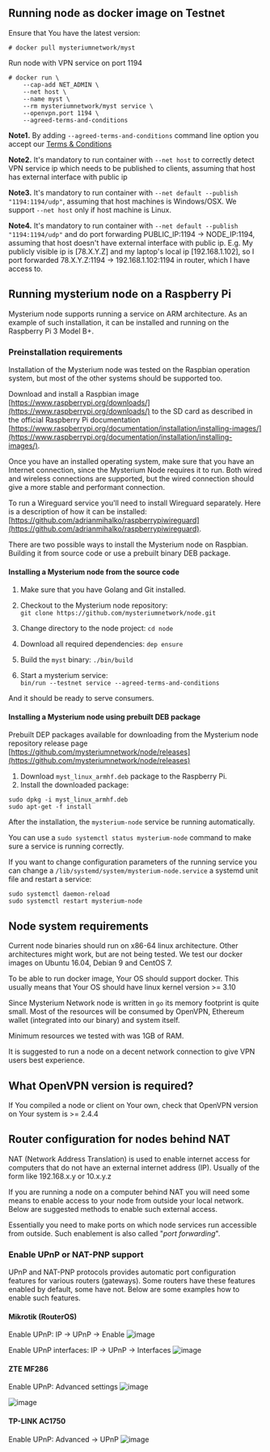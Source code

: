 ## Running node as docker image on Testnet

Ensure that You have the latest version:
```shell
# docker pull mysteriumnetwork/myst
```

Run node with VPN service on port 1194
```
# docker run \
    --cap-add NET_ADMIN \
    --net host \
    --name myst \
    --rm mysteriumnetwork/myst service \
    --openvpn.port 1194 \
    --agreed-terms-and-conditions
```

**Note1.**
By adding `--agreed-terms-and-conditions` command line option you accept our [Terms & Conditions](/about/terms-and-conditions/)

**Note2.**
It's mandatory to run container with `--net host` to correctly detect VPN service ip which needs to be published to clients, assuming that host has external interface with public ip

**Note3.**
It's mandatory to run container with `--net default --publish "1194:1194/udp"`, assuming that host machines is Windows/OSX. We support `--net host` only if host machine is Linux.

**Note4.**
It's mandatory to run container with `--net default --publish "1194:1194/udp"` and do port forwarding PUBLIC_IP:1194 -> NODE_IP:1194, assuming that host doesn't have external interface with public ip.
E.g. My publicly visible ip is [78.X.Y.Z] and my laptop's local ip [192.168.1.102], so I port forwarded 78.X.Y.Z:1194 -> 192.168.1.102:1194 in router, which I have access to.


## Running mysterium node on a Raspberry Pi

Mysterium node supports running a service on ARM architecture. As an example of such installation, it can be installed and running on the Raspberry Pi 3 Model B+.

### Preinstallation requirements
Installation of the Mysterium node was tested on the Raspbian operation system, but most of the other systems should be supported too.

Download and install a Raspbian image [https://www.raspberrypi.org/downloads/](https://www.raspberrypi.org/downloads/) to the SD card as described in the official Raspberry Pi documentation [https://www.raspberrypi.org/documentation/installation/installing-images/](https://www.raspberrypi.org/documentation/installation/installing-images/).

Once you have an installed operating system, make sure that you have an Internet connection, since the Mysterium Node requires it to run. Both wired and wireless connections are supported, but the wired connection should give a more stable and performant connection.

To run a Wireguard service you'll need to install Wireguard separately. Here is a description of how it can be installed: [https://github.com/adrianmihalko/raspberrypiwireguard](https://github.com/adrianmihalko/raspberrypiwireguard).

There are two possible ways to install the Mysterium node on Raspbian. Building it from source code or use a prebuilt binary DEB package.

#### Installing a Mysterium node from the source code

1) Make sure that you have Golang and Git installed.

2) Checkout to the Mysterium node repository:<br/>
    `git clone https://github.com/mysteriumnetwork/node.git`

3) Change directory to the node project:
   `cd node`

4) Download all required dependencies:
   `dep ensure`

5) Build the `myst` binary:
   `./bin/build`

6) Start a mysterium service:<br/>
   `bin/run --testnet service --agreed-terms-and-conditions`

And it should be ready to serve consumers.

#### Installing a Mysterium node using prebuilt DEB package

Prebuilt DEP packages available for downloading from the Mysterium node repository release page [https://github.com/mysteriumnetwork/node/releases](https://github.com/mysteriumnetwork/node/releases)

1) Download `myst_linux_armhf.deb` package to the Raspberry Pi.
2) Install the downloaded package:<br/>

```
sudo dpkg -i myst_linux_armhf.deb
sudo apt-get -f install
```

After the installation, the `mysterium-node` service be running automatically.

You can use a `sudo systemctl status mysterium-node` command to make sure a service is running correctly.

If you want to change configuration parameters of the running service you can change a `/lib/systemd/system/mysterium-node.service` a systemd unit file and restart a service:

```
sudo systemctl daemon-reload
sudo systemctl restart mysterium-node
```


## Node system requirements

Current node binaries should run on x86-64 linux architecture. Other architectures might work, but are not being tested.
We test our docker images on Ubuntu 16.04, Debian 9 and CentOS 7.

To be able to run docker image, Your OS should support docker. This usually means that Your OS should have linux kernel version >= 3.10

Since Mysterium Network node is written in `go` its memory footprint is quite small. Most of the resources will be consumed by OpenVPN, Ethereum wallet (integrated into our binary) and system itself.

Minimum resources we tested with was 1GB of RAM.

It is suggested to run a node on a decent network connection to give VPN users best experience.

## What OpenVPN version is required?

If You compiled a node or client on Your own, check that OpenVPN version on Your system is >= 2.4.4

## Router configuration for nodes behind NAT

NAT (Network Address Translation) is used to enable internet access for
computers that do not have an external internet address (IP). Usually of the form like
192.168.x.y or 10.x.y.z

If you are running a node on a computer behind NAT you will need some means to
enable access to your node from outside your local network. Below are suggested
methods to enable such external access.

Essentially you need to make ports on which node services run accessible from outside.
Such enablement is also called "_port forwarding_".

### Enable UPnP or NAT-PNP support

UPnP and NAT-PNP protocols provides automatic port configuration features for various routers (gateways).
Some routers have these features enabled by default, some have not. Below are some examples how to enable such features.

#### Mikrotik (RouterOS)

Enable UPnP: IP -> UPnP -> Enable
![image](upnp/mikrotik_upnp.png)

Enable UPnP interfaces: IP -> UPnP -> Interfaces
![image](upnp/mikrotik_upnp_interfaces.png)

#### ZTE MF286

Enable UPnP: Advanced settings
![image](upnp/zte_advanced.png)

![image](upnp/zte_upnp.png)

#### TP-LINK AC1750

Enable UPnP: Advanced -> UPnP
![image](upnp/tplink_upnp.png)
